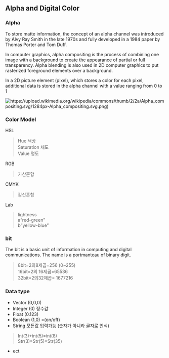 ## Alpha and Digital Color

### Alpha

To store matte information, the concept of an alpha channel was introduced by Alvy Ray Smith in the late 1970s and fully developed in a 1984 paper by Thomas Porter and Tom Duff.

In computer graphics, alpha compositing is the process of combining one image with a background to create the appearance of partial or full transparency.
Alpha blending is also used in 2D computer graphics to put rasterized foreground elements over a background.

In a 2D picture element (pixel), which stores a color for each pixel, additional data is stored in the alpha channel with a value ranging from 0 to 1

![https://upload.wikimedia.org/wikipedia/commons/thumb/2/2a/Alpha_compositing.svg/1284px-Alpha_compositing.svg.png)](https://upload.wikimedia.org/wikipedia/commons/thumb/2/2a/Alpha_compositing.svg/1284px-Alpha_compositing.svg.png)

### Color Model

HSL
> Hue 색상    
> Saturation 채도    
> Value 명도    

RGB
> 가산혼합

CMYK
> 감산혼합 

Lab
> lightness     
> a”red-green”    
> b”yellow-blue”    

### bit
The bit is a basic unit of information in computing and digital communications. The name is a portmanteau of binary digit.

>8bit=2의8제곱=256 (0~255)    
>16bit=2의 16제곱=65536    
>32bit=2의32제곱= 1677216    


### Data type

+ Vector (0,0,0)
+ Integer (0) 정수값
+ Float (0.123)
+ Boolean (1,0) =(on/off)
+ String 모든값 입력가능 (숫자가 아니라 글자로 인식)
>	Int(3)+int(5)=int(8)    
> Str(3)=Str(5)=Str(35) 
+ ect
